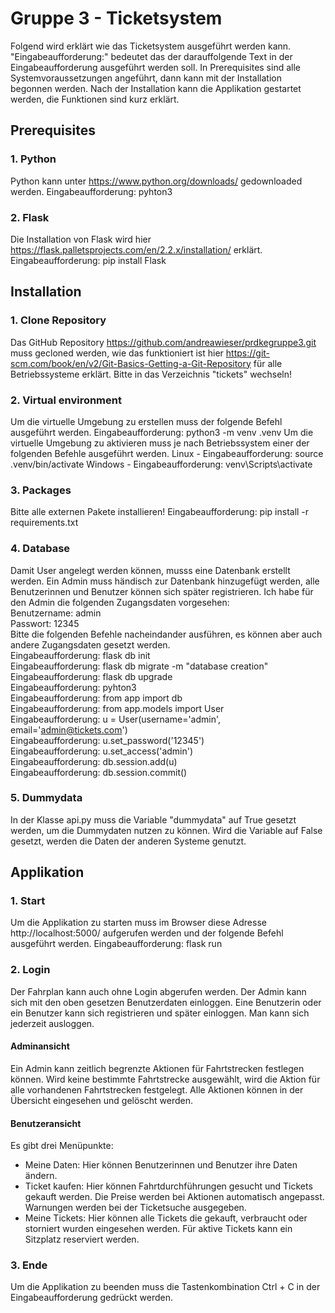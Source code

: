 # Gruppe 3 - Ticketsystem

Folgend wird erklärt wie das Ticketsystem ausgeführt werden kann. 
"Eingabeaufforderung:" bedeutet das der darauffolgende Text in der Eingabeaufforderung ausgeführt werden soll.
In Prerequisites sind alle Systemvoraussetzungen angeführt, dann kann mit der Installation begonnen werden. 
Nach der Installation kann die Applikation gestartet werden, die Funktionen sind kurz erklärt. 

## Prerequisites

### 1. Python
Python kann unter https://www.python.org/downloads/ gedownloaded werden. 
Eingabeaufforderung: pyhton3

### 2. Flask
Die Installation von Flask wird hier https://flask.palletsprojects.com/en/2.2.x/installation/ erklärt.
Eingabeaufforderung: pip install Flask

## Installation

### 1. Clone Repository
Das GitHub Repository https://github.com/andreawieser/prdkegruppe3.git muss gecloned werden, wie das funktioniert ist hier https://git-scm.com/book/en/v2/Git-Basics-Getting-a-Git-Repository für alle Betriebssysteme erklärt. 
Bitte in das Verzeichnis "tickets" wechseln!

### 2. Virtual environment
Um die virtuelle Umgebung zu erstellen muss der folgende Befehl ausgeführt werden.
Eingabeaufforderung: python3 -m venv .venv
Um die virtuelle Umgebung zu aktivieren muss je nach Betriebssystem einer der folgenden Befehle ausgeführt werden.
Linux - Eingabeaufforderung: source .venv/bin/activate
Windows - Eingabeaufforderung: venv\Scripts\activate

### 3. Packages 
Bitte alle externen Pakete installieren!
Eingabeaufforderung: pip install -r requirements.txt

### 4. Database 
Damit User angelegt werden können, musss eine Datenbank erstellt werden. 
Ein Admin muss händisch zur Datenbank hinzugefügt werden, alle Benutzerinnen und Benutzer können sich später registrieren.
Ich habe für den Admin die folgenden Zugangsdaten vorgesehen:  
  Benutzername: admin  
  Passwort: 12345  
Bitte die folgenden Befehle nacheindander ausführen, es können aber auch andere Zugangsdaten gesetzt werden.   
Eingabeaufforderung: flask db init  
Eingabeaufforderung: flask db migrate -m "database creation"  
Eingabeaufforderung: flask db upgrade  
Eingabeaufforderung: pyhton3  
Eingabeaufforderung: from app import db  
Eingabeaufforderung: from app.models import User  
Eingabeaufforderung: u = User(username='admin', email='admin@tickets.com')  
Eingabeaufforderung: u.set_password('12345')  
Eingabeaufforderung: u.set_access('admin')  
Eingabeaufforderung: db.session.add(u)  
Eingabeaufforderung: db.session.commit()  

### 5. Dummydata
In der Klasse api.py muss die Variable "dummydata" auf True gesetzt werden, um die Dummydaten nutzen zu können. 
Wird die Variable auf False gesetzt, werden die Daten der anderen Systeme genutzt. 

## Applikation

### 1. Start
Um die Applikation zu starten muss im Browser diese Adresse http://localhost:5000/ aufgerufen werden und der folgende Befehl ausgeführt werden. 
Eingabeaufforderung: flask run

### 2. Login
Der Fahrplan kann auch ohne Login abgerufen werden. 
Der Admin kann sich mit den oben gesetzen Benutzerdaten einloggen. 
Eine Benutzerin oder ein Benutzer kann sich registrieren und später einloggen. 
Man kann sich jederzeit ausloggen. 

#### Adminansicht
Ein Admin kann zeitlich begrenzte Aktionen für Fahrtstrecken festlegen können. 
Wird keine bestimmte Fahrtstrecke ausgewählt, wird die Aktion für alle vorhandenen Fahrtstrecken festgelegt. 
Alle Aktionen können in der Übersicht eingesehen und gelöscht werden. 

#### Benutzeransicht
Es gibt drei Menüpunkte:
- Meine Daten: Hier können Benutzerinnen und Benutzer ihre Daten ändern.
- Ticket kaufen: Hier können Fahrtdurchführungen gesucht und Tickets gekauft werden. Die Preise werden bei Aktionen automatisch angepasst. Warnungen werden bei der Ticketsuche ausgegeben. 
- Meine Tickets: Hier können alle Tickets die gekauft, verbraucht oder storniert wurden eingesehen werden. Für aktive Tickets kann ein Sitzplatz reserviert werden. 

### 3. Ende
Um die Applikation zu beenden muss die Tastenkombination Ctrl + C in der Eingabeaufforderung gedrückt werden.

